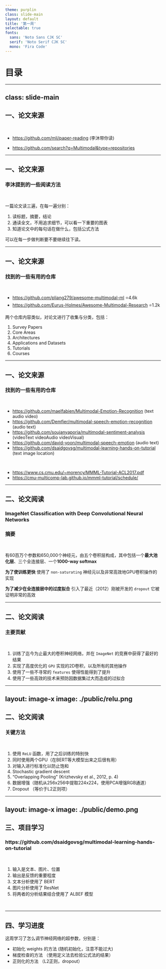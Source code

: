 ```yaml
---
theme: purplin
class: slide-main
layout: default
title: '第一周'
selectable: true
fonts:
  sans: 'Noto Sans CJK SC'
  serif: 'Noto Serif CJK SC'
  mono: 'Fira Code'
---
```


# 目录

<Toc minDepth="2" maxDepth="2"></Toc>
<Footer />

---
class: slide-main
---

## 一、论文来源

<br/>

- https://github.com/mli/paper-reading (李沐带你读)

- https://github.com/search?q=Multimodal&type=repositories

---

<h2>一、论文来源</h2>
<h3>李沐提到的一些阅读方法</h3>
<br/>

一篇论文读三遍，在每一遍分别：

1. 读标题，摘要，结论
2. 通读全文，不用追求细节，可以看一下重要的图表
3. 知道论文中的每句话在做什么，包括公式方法

可以在每一步做判断要不要继续往下读。

--- 

<h2>一、论文来源</h2>
<h3>找到的一些有用的仓库</h3>
<br/>

- https://github.com/pliang279/awesome-multimodal-ml ⭐️4.6k
- https://github.com/Eurus-Holmes/Awesome-Multimodal-Research ⭐️1.2k

两个仓库内容类似，对论文进行了收集与分类，包括：

1. Survey Papers
2. Core Areas
3. Architectures
4. Applications and Datasets
5. Tutorials
6. Courses

---

<h2>一、论文来源</h2>
<h3>找到的一些有用的仓库</h3>
<br/>

- https://github.com/maelfabien/Multimodal-Emotion-Recognition (text audio video)
- https://github.com/Demfier/multimodal-speech-emotion-recognition (audio text)
- https://github.com/soujanyaporia/multimodal-sentiment-analysis (videoText videoAudio videoVisual)
- https://github.com/david-yoon/multimodal-speech-emotion (audio text)
- https://github.com/dsaidgovsg/multimodal-learning-hands-on-tutorial (text image location)

<br />

- https://www.cs.cmu.edu/~morency/MMML-Tutorial-ACL2017.pdf
- https://cmu-multicomp-lab.github.io/mmml-tutorial/schedule/

---

## 二、论文阅读

<h3>ImageNet Classification with Deep Convolutional Neural Networks</h3>
<h3>摘要</h3>
<br />

有60百万个参数和650,000个神经元，由五个卷积层构成，其中包括一个**最大池化层**、三个全连接层、一个**1000-way softmax**

**为了使训练更快** 使用了 `non-saturating` 神经元以及非常高效地GPU卷积操作的实现

**为了减少在全连接层中的过度拟合** 引入了最近（2012）刚被开发的 `dropout` 它被证明非常的高效

---

<h2>二、论文阅读</h2>
<h3>主要贡献</h3>
<br />

1. 训练了迄今为止最大的卷积神经网络，并在 `ImageNet` 的竞赛中获得了最好的结果
2. 实现了高度优化的 `GPU` 实现的2D卷积，以及所有的其他操作
3. 使用了一些不寻常的 `features` 使得性能得到了提升
4. 使用了一些高效的技术来预防因数据集过大而造成的过拟合

---
layout: image-x
image: ./public/relu.png
---

<h2>二、论文阅读</h2>
<h3>关键方法</h3>
<br />

1. 使用 `ReLU` 函数，用了之后训练的特别快
2. 同时使用两个GPU（在BERT等大模型出来之后很有用）
3. 对输入进行标准化以防止饱和
4. Stochastic gradient descent
5. “Overlapping Pooling” (Krizhevsky et al., 2012, p. 4)
6. 数据增强（随机从256x256中提取224x224，使用PCA增强RGB通道）
7. Dropout （等价于L2正则项）

---
layout: image-x
image: ./public/demo.png
---

## 三、项目学习
<h3>https://github.com/dsaidgovsg/multimodal-learning-hands-on-tutorial</h3>
<br />

1. 输入是文本、图片、位置
2. 输出是反馈的重要程度
3. 文本分析使用了 BERT
4. 图片分析使用了 ResNet
5. 将两者的分析结果结合使用了 ALBEF 模型
<br />

---

## 四、学习进度

这周学习了怎么调节神经网络的超参数，分别是：

- 初始化 weights 的方法 (随机初始化，注意不能过大)
- 梯度检查的方法 （使用定义法去检验公式法的结果）
- 正则化的方法 （L2正则，dropout）

<Footer />